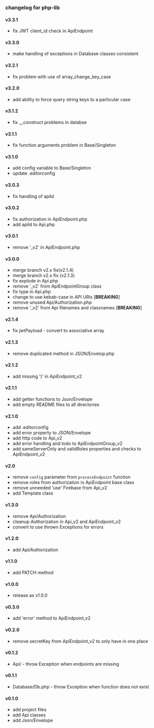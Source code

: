 ### changelog for php-lib

#### v3.3.1

* fix JWT client_id check in ApiEndpoint

#### v3.3.0

* make handling of exceptions in Database classes consistent

#### v3.2.1

* fix problem with use of array_change_key_case

#### v3.2.0

* add ability to force query string keys to a particular case

#### v3.1.2

* fix __construct problems in databse

#### v3.1.1

* fix function arguments problem in Base/Singleton

#### v3.1.0

* add config variable to Base/Singleton
* update .editorconfig

#### v3.0.3

* fix handling of apiId

#### v3.0.2

* fix authorization in ApiEndpoint.php
* add apiId to Api.php

#### v3.0.1

* remove '_v2' in ApiEndpoint.php

#### v3.0.0

* merge branch v2.x fix(v2.1.4)
* merge branch v2.x fix (v2.1.3)
* fix explode in Api.php
* remove '_v2' from ApiEndpointGroup class
* fix type in Api.php
* change to use kebab-case in API URIs [**BREAKING**]
* remove unused Api/Authorization.php
* remove '_v2' from Api filenames and classnames [**BREAKING**]


#### v2.1.4

* fix jwtPayload - convert to associative array


#### v2.1.3

* remove duplicated method in JSON/Envelop.php


#### v2.1.2

* add missing ')' in ApiEndpoint_v2


#### v2.1.1

* add getter functions to Json/Envelope
* add empty README files to all directories


#### v2.1.0

* add .editorconfig
* add error property to JSON/Envelope
* add http code to Api_v2
* add error handling and todo to ApiEndpointGroup_v2
* add sameServerOnly and validRoles properties and checks to ApiEndpoint_v2

#### v2.0

* remove `config` parameter from `processEndpoint` function
* remove roles from authorization in ApiEndpoint base class
* remove unneeded 'use' Firebase from Api_v2
* add Template class


#### v1.3.0

* remove Api/Authorization
* cleanup Authorization in Api_v2 and ApiEndpoint_v2
* convert to use thrown Exceptions for errors

#### v1.2.0

* add Api/Authorization

#### v1.1.0

* add PATCH method

#### v1.0.0

* release as v1.0.0

#### v0.3.0

* add 'error' method to ApiEndpoint_v2

#### v0.2.0

* remove secretKey from ApiEndpoint_v2 to only have in one place

#### v0.1.2

* Api/ - throw Exception when endpoints are missing

#### v0.1.1

* Database/Db.php - throw Exception when function does not exist

#### v0.1.0

* add project files
* add Api classes
* add Json/Envelope
